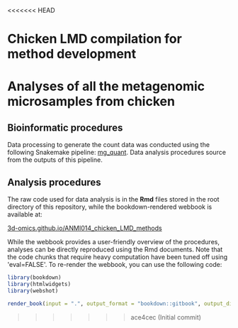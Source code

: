 <<<<<<< HEAD
# Chicken LMD compilation for method development


Analyses of all the metagenomic microsamples from chicken
=======

## Bioinformatic procedures

Data processing to generate the count data was conducted using the following Snakemake pipeline: [mg_quant](https://github.com/3d-omics/mg_quant). Data analysis procedures source from the outputs of this pipeline.

## Analysis procedures

The raw code used for data analysis is in the **Rmd** files stored in the root directory of this repository, while the bookdown-rendered webbook is available at:

[3d-omics.github.io/ANMI014_chicken_LMD_methods](https://3d-omics.github.io/ANMI014_chicken_LMD_methods)

While the webbook provides a user-friendly overview of the procedures, analyses can be directly reproduced using the Rmd documents. Note that the code chunks that require heavy computation have been tuned off using 'eval=FALSE'. To re-render the webbook, you can use the following code:

```r
library(bookdown)
library(htmlwidgets)
library(webshot)

render_book(input = ".", output_format = "bookdown::gitbook", output_dir = "docs")
```
>>>>>>> ace4cec (Initial commit)
